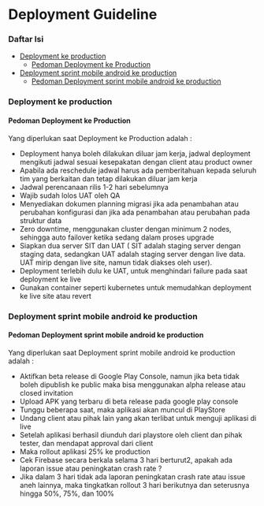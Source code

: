 Deployment Guideline
==================================
<!-- START doctoc generated TOC please keep comment here to allow auto update -->
<!-- DON'T EDIT THIS SECTION, INSTEAD RE-RUN doctoc TO UPDATE -->

### Daftar Isi

- [Deployment ke production](#deployment-ke-production)
  - [Pedoman Deployment ke Production](#pedoman-deployment-ke-production)
- [Deployment sprint mobile android ke production](#deployment-sprint-mobile-android-ke-production)
  - [Pedoman Deployment sprint mobile android ke production](#pedoman-deployment-sprint-mobile-android-ke-production)

### Deployment ke production
#### Pedoman Deployment ke Production
Yang diperlukan saat Deployment ke Production adalah :
- Deployment hanya boleh dilakukan diluar jam kerja, jadwal deployment mengikuti jadwal sesuai kesepakatan dengan client atau product owner
- Apabila ada reschedule jadwal harus ada pemberitahuan kepada seluruh tim yang berkaitan dan tetap dilakukan diluar jam kerja
- Jadwal perencanaan rilis 1-2 hari sebelumnya
- Wajib sudah lolos UAT oleh QA
- Menyediakan dokumen planning migrasi jika ada penambahan atau perubahan konfigurasi dan jika ada penambahan atau perubahan pada struktur data
- Zero downtime, menggunakan cluster dengan minimum 2 nodes, sehingga auto failover ketika sedang dalam proses upgrade
- Siapkan dua server SIT dan UAT ( SIT adalah staging server dengan staging data, sedangkan UAT adalah staging server dengan live data. UAT mirip dengan live site, namun tidak diakses oleh user).
- Deployment terlebih dulu ke UAT, untuk menghindari failure pada saat deployment ke live
- Gunakan container seperti kubernetes untuk memudahkan deployment ke live site atau revert


### Deployment sprint mobile android ke production
#### Pedoman Deployment sprint mobile android ke production
Yang diperlukan saat Deployment sprint mobile android ke production adalah :
- Aktifkan beta release di Google Play Console, namun jika beta tidak boleh dipublish ke public maka bisa menggunakan alpha release atau closed invitation
- Upload APK yang terbaru di beta release pada google play console
- Tunggu beberapa saat, maka aplikasi akan muncul di PlayStore
- Undang client atau pihak lain yang akan terlibat untuk menguji aplikasi di live
- Setelah aplikasi berhasil diunduh dari playstore oleh client dan pihak tester, dan mendapat approval dari client
- Maka rollout aplikasi 25% ke production
- Cek Firebase secara berkala selama 3 hari berturut2, apakah ada laporan issue atau peningkatan crash rate ?
- Jika dalam 3 hari tidak ada laporan peningkatan crash rate atau issue aneh lainnya, maka tingkatkan rollout 3 hari berikutnya dan seterusnya hingga 50%, 75%, dan 100%




